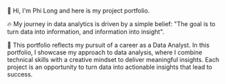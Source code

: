👋 Hi, I'm Phi Long and here is my project portfolio.

:fire: My journey in data analytics is driven by a simple belief: "The goal is to turn data into information, and information into insight". 

:seedling: This portfolio reflects my pursuit of a career as a Data Analyst. In this portfolio, I showcase my approach to data analysis, where I combine technical skills with a creative mindset to deliver meaningful insights. Each project is an opportunity to turn data into actionable insights that lead to success.
